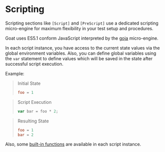 # Scripting

Scripting sections like `[Script]` and `[PreScript]` use a dedicated scripting micro-engine for maximum flexibility in your test setup and procedures.

Goat uses ES5.1 conform JavaScript interpreted by the [goja](https://github.com/dop251/goja) micro-engine.

In each script instance, you have access to the current state values via the global environment variables. Also, you can define global variables using the `var` statement to define values which will be saved in the state after successful script execution.

Example:

> Initial State
> ```toml
> foo = 1
> ```

> Script Execution
> ```js
> var bar = foo * 2;
> ```

> Resulting State
> ```toml
> foo = 1
> bar = 2
> ```

Also, some [built-in functions](./builtins.md) are available in each script instance.
